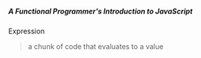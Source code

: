##### A Functional Programmer's Introduction to JavaScript

Expression

> a chunk of code that evaluates to a value
